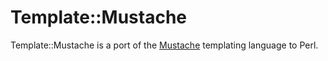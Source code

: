 Template::Mustache
==================

Template::Mustache is a port of the
[Mustache](https://github.com/defunkt/mustache) templating language to Perl.
